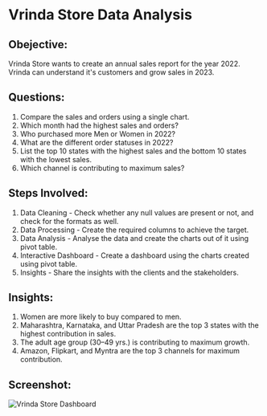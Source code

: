 
# Vrinda Store Data Analysis
## Obejective:
Vrinda Store wants to create an annual sales report for the year 2022. Vrinda can understand it's customers and grow sales in 2023.

## Questions:
1. Compare the sales and orders using a single chart.
2. Which month had the highest sales and orders?
3. Who purchased more Men or Women in 2022?
4. What are the different order statuses in 2022?
5. List the top 10 states with the highest sales and the bottom 10 states with the lowest sales.
6. Which channel is contributing to maximum sales?

## Steps Involved:
1. Data Cleaning - Check whether any null values are present or not, and check for the formats as well.
2. Data Processing - Create the required columns to achieve the target.
3. Data Analysis - Analyse the data and create the charts out of it using pivot table. 
4. Interactive Dashboard - Create a dashboard using the charts created using pivot table.
5. Insights - Share the insights with the clients and the stakeholders.

## Insights:
1. Women are more likely to buy compared to men.
2. Maharashtra, Karnataka, and Uttar Pradesh are the top 3 states with the highest contribution in sales.
3. The adult age group (30–49 yrs.) is contributing to maximum growth.
4. Amazon, Flipkart, and Myntra are the top 3 channels for maximum contribution.

## Screenshot:
![Vrinda Store Dashboard](https://github.com/tanujit/Vrinda-Store-Data-Analysis/assets/30634933/fdc253c8-0922-4cd7-adbd-d3da2caf78af)
